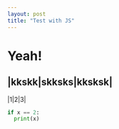 ```yaml
---
layout: post
title: "Test with JS"
---
```


# Yeah!


|kkskk|skksks|kksksk|
---------------------
|1|2|3|


```python
if x == 2:
  print(x)
```
